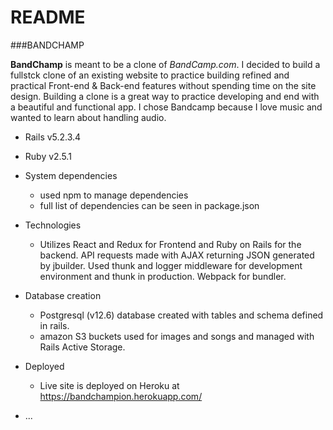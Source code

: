 # README

###BANDCHAMP

**BandChamp** is meant to be a clone of _BandCamp.com_. I decided to build a fullstck clone of an existing website to practice building refined and practical Front-end & Back-end features without spending time on the site design. Building a clone is a great way to practice developing and end with a beautiful and functional app. I chose Bandcamp because I love music and wanted to learn about handling audio.



* Rails v5.2.3.4
* Ruby v2.5.1 

* System dependencies
  * used npm to manage dependencies
  * full list of dependencies can be seen in package.json

* Technologies
  * Utilizes React and Redux for Frontend and Ruby on Rails for the backend. API requests made with AJAX returning JSON generated by jbuilder. Used thunk and logger middleware for development environment and thunk in production. Webpack for bundler. 

* Database creation
  * Postgresql (v12.6) database created with tables and schema defined in rails.
  * amazon S3 buckets used for images and songs and managed with Rails Active Storage.

* Deployed
  * Live site is deployed on Heroku at https://bandchampion.herokuapp.com/
* ...
